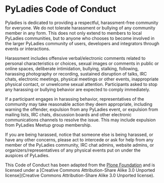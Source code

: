 # PyLadies Code of Conduct

Pyladies is dedicated to providing a respectful, harassment-free community for everyone.
We do not tolerate harassment or bullying of any community member in any form. This does
not only extend to members to local PyLadies communities, but to anyone who chooses to become
involved in the larger PyLadies community of users, developers and integrators through events
or interactions.

Harassment includes offensive verbal/electronic comments related to personal characteristics
or choices, sexual images or comments in public or online spaces, deliberate intimidation,
bullying, stalking, following, harassing photography or recording, sustained disruption of
talks, IRC chats, electronic meetings, physical meetings or other events, inappropriate
physical contact, or unwelcome sexual attention. Participants asked to stop any harassing
or bullying behavior are expected to comply immediately.

If a participant engages in harassing behavior, representatives of the community may take
reasonable action they deem appropriate, including warning the offender, expulsion from
any PyLadies event, or expulsion from mailing lists, IRC chats, discussion boards and
other electronic communications channels to resolve the issue. This may include expulsion
from PyLadies Meetup group membership.

If you are being harassed, notice that someone else is being harassed, or have any other
concerns, please act to intercede or ask for help from any member of the PyLadies community,
IRC chat admins, website admins, or organizers/representatives of any physical events put
on under the auspices of PyLadies.

This Code of Conduct has been adapted from the
[Plone Foundation](https://plone.org/foundation/materials/foundation-resolutions/code-of-conduct)
and is licensed under a
[Creative Commons Attribution-Share Alike 3.0 Unported license](Creative Commons Attribution-Share Alike 3.0 Unported license).
